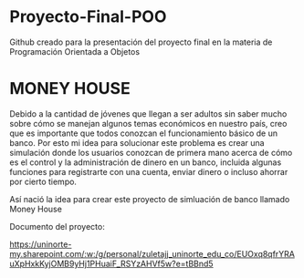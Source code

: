 # Proyecto-Final-POO
Github creado para la presentación del proyecto final en la materia de Programación Orientada a Objetos

# MONEY HOUSE

Debido a la cantidad de jóvenes que llegan a ser adultos sin saber mucho sobre cómo se manejan algunos temas económicos en nuestro país, creo que es importante que todos conozcan el funcionamiento básico de un banco. Por esto mi idea para solucionar este problema es crear una simulación donde los usuarios conozcan de primera mano acerca de cómo es el control y la administración de dinero en un banco, incluida algunas funciones para registrarte con una cuenta, enviar dinero o incluso ahorrar por cierto tiempo. 

Así nació la idea para crear este proyecto de simluación de banco llamado Money House

Documento del proyecto: 

https://uninorte-my.sharepoint.com/:w:/g/personal/zuletajj_uninorte_edu_co/EUOxq8qfrYRAuXpHxkKyjOMB9yHj1PHuaiF_RSYzAHVf5w?e=tBBnd5 
